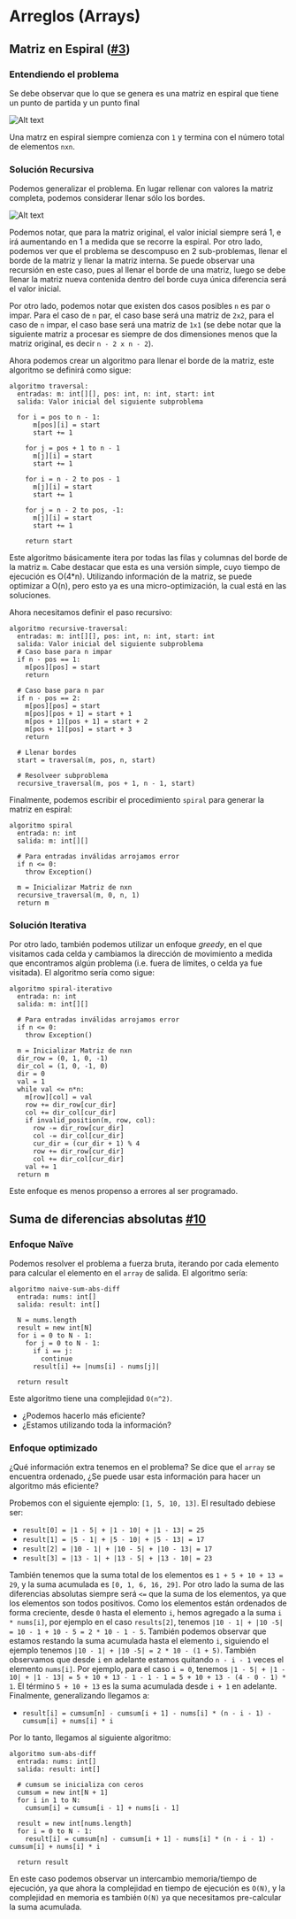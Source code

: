 # Arreglos (Arrays)

## Matriz en Espiral ([#3][i3])

### Entendiendo el problema

Se debe observar que lo que se genera es una matriz en espiral que tiene un punto de partida y un punto final

![Alt text](https://gist.githubusercontent.com/dpalmasan/103d61ae06cfd3e7dee7888b391c1792/raw/75640cce34c03b3848ef48114d49d0482e10995b/spiral-pattern.png "Matriz Espiral")

Una matrz en espiral siempre comienza con `1` y termina con el número total de elementos `nxn`.

### Solución Recursiva

Podemos generalizar el problema. En lugar rellenar con valores la matriz completa, podemos considerar llenar sólo los bordes.  

![Alt text](https://gist.githubusercontent.com/dpalmasan/103d61ae06cfd3e7dee7888b391c1792/raw/75640cce34c03b3848ef48114d49d0482e10995b/spiral-recursive.png "Caso General")

Podemos notar, que para la matriz original, el valor inicial siempre será 1, e irá aumentando en 1 a medida que se recorre la espiral. Por otro lado, podemos ver que el problema se descompuso en 2 sub-problemas, llenar el borde de la matriz y llenar la matriz interna. Se puede observar una recursión en este caso, pues al llenar el borde de una matriz, luego se debe llenar la matriz nueva contenida dentro del borde cuya única diferencia será el valor inicial.

Por otro lado, podemos notar que existen dos casos posibles `n` es par o impar. Para el caso de `n` par, el caso base será una matriz de `2x2`, para el caso de `n` impar, el caso base será una matriz de `1x1` (se debe notar que la siguiente matriz a procesar es siempre de dos dimensiones menos que la matriz original, es decir `n - 2 x n - 2`).

Ahora podemos crear un algoritmo para llenar el borde de la matriz, este algoritmo se definirá como sigue:

```
algoritmo traversal:
  entradas: m: int[][], pos: int, n: int, start: int 
  salida: Valor inicial del siguiente subproblema

  for i = pos to n - 1:
      m[pos][i] = start
      start += 1

    for j = pos + 1 to n - 1
      m[j][i] = start
      start += 1

    for i = n - 2 to pos - 1
      m[j][i] = start
      start += 1

    for j = n - 2 to pos, -1:
      m[j][i] = start
      start += 1

    return start
```

Este algoritmo básicamente itera por todas las filas y columnas del borde de la matriz `m`. Cabe destacar que esta es una versión simple, cuyo tiempo de ejecución es O(4*n). Utilizando información de la matriz, se puede optimizar a O(n), pero esto ya es una micro-optimización, la cual está en las soluciones.

Ahora necesitamos definir el paso recursivo:

```
algoritmo recursive-traversal:
  entradas: m: int[][], pos: int, n: int, start: int 
  salida: Valor inicial del siguiente subproblema
  # Caso base para n impar
  if n - pos == 1:
    m[pos][pos] = start
    return

  # Caso base para n par
  if n - pos == 2:
    m[pos][pos] = start
    m[pos][pos + 1] = start + 1
    m[pos + 1][pos + 1] = start + 2
    m[pos + 1][pos] = start + 3
    return

  # Llenar bordes
  start = traversal(m, pos, n, start)

  # Resolveer subproblema
  recursive_traversal(m, pos + 1, n - 1, start)
```

Finalmente, podemos escribir el procedimiento `spiral` para generar la matriz en espiral:

```
algoritmo spiral
  entrada: n: int
  salida: m: int[][]
  
  # Para entradas inválidas arrojamos error
  if n <= 0:
    throw Exception()

  m = Inicializar Matriz de nxn
  recursive_traversal(m, 0, n, 1)
  return m
```

### Solución Iterativa

Por otro lado, también podemos utilizar un enfoque _greedy_, en el que visitamos cada celda y cambiamos la dirección de movimiento a medida que encontramos algún problema (i.e. fuera de límites, o celda ya fue visitada). El algoritmo sería como sigue:

```
algoritmo spiral-iterativo
  entrada: n: int
  salida: m: int[][]
  
  # Para entradas inválidas arrojamos error
  if n <= 0:
    throw Exception()

  m = Inicializar Matriz de nxn
  dir_row = (0, 1, 0, -1)
  dir_col = (1, 0, -1, 0)
  dir = 0
  val = 1
  while val <= n*n:
    m[row][col] = val
    row += dir_row[cur_dir]
    col += dir_col[cur_dir]
    if invalid_position(m, row, col):
      row -= dir_row[cur_dir]
      col -= dir_col[cur_dir]
      cur_dir = (cur_dir + 1) % 4
      row += dir_row[cur_dir]
      col += dir_col[cur_dir]
    val += 1
  return m
```

Este enfoque es menos propenso a errores al ser programado.

## Suma de diferencias absolutas [#10][i10]

### Enfoque Naïve

Podemos resolver el problema a fuerza bruta, iterando por cada elemento para calcular el elemento en el `array` de salida. El algoritmo sería:

```
algoritmo naive-sum-abs-diff
  entrada: nums: int[]
  salida: result: int[]
  
  N = nums.length
  result = new int[N]
  for i = 0 to N - 1:
    for j = 0 to N - 1:
      if i == j:
        continue
      result[i] += |nums[i] - nums[j]| 

  return result
```

Este algoritmo tiene una complejidad `O(n^2)`. 

* ¿Podemos hacerlo más eficiente?
* ¿Estamos utilizando toda la información?

### Enfoque optimizado

¿Qué información extra tenemos en el problema? Se dice que el `array` se encuentra ordenado, ¿Se puede usar esta información para hacer un algoritmo más eficiente?

Probemos con el siguiente ejemplo: `[1, 5, 10, 13]`. El resultado debiese ser:

* `result[0] = |1 - 5| + |1 - 10| + |1 - 13| = 25`
* `result[1] = |5 - 1| + |5 - 10| + |5 - 13| = 17`
* `result[2] = |10 - 1| + |10 - 5| + |10 - 13| = 17`
* `result[3] = |13 - 1| + |13 - 5| + |13 - 10| = 23`

También tenemos que la suma total de los elementos es `1 + 5 + 10 + 13 = 29`, y la suma acumulada es `[0, 1, 6, 16, 29]`. Por otro lado la suma de las diferencias absolutas siempre será `<=` que la suma de los elementos, ya que los elementos son todos positivos. Como los elementos están ordenados de forma creciente, desde `0` hasta el elemento `i`, hemos agregado a la suma `i * nums[i]`, por ejemplo en el caso `results[2]`, tenemos `|10 - 1| + |10 -5| = 10 - 1 + 10 - 5 = 2 * 10 - 1 - 5`. También podemos observar que estamos restando la suma acumulada hasta el elemento `i`, siguiendo el ejemplo tenemos  `|10 - 1| + |10 -5| = 2 * 10 - (1 + 5)`. También observamos que desde `i` en adelante estamos quitando `n - i - 1` veces el elemento `nums[i]`. Por ejemplo, para el caso `i = 0`, tenemos `|1 - 5| + |1 - 10| + |1 - 13| = 5 + 10 + 13 - 1 - 1 - 1 = 5 + 10 + 13 - (4 - 0 - 1) * 1`. El término `5 + 10 + 13` es la suma acumulada desde `i + 1` en adelante. Finalmente, generalizando llegamos a:

* `result[i] = cumsum[n] - cumsum[i + 1] - nums[i] * (n - i - 1) - cumsum[i] + nums[i] * i`

Por lo tanto, llegamos al siguiente algoritmo:

```
algoritmo sum-abs-diff
  entrada: nums: int[]
  salida: result: int[]
  
  # cumsum se inicializa con ceros
  cumsum = new int[N + 1]
  for i in 1 to N:
    cumsum[i] = cumsum[i - 1] + nums[i - 1]

  result = new int[nums.length]
  for i = 0 to N - 1:
    result[i] = cumsum[n] - cumsum[i + 1] - nums[i] * (n - i - 1) - cumsum[i] + nums[i] * i

  return result
```

En este caso podemos observar un intercambio memoria/tiempo de ejecución, ya que ahora la complejidad en tiempo de ejecución es `O(N)`, y la complejidad en memoria es también `O(N)` ya que necesitamos pre-calcular la suma acumulada.

[i3]: https://github.com/dpalmasan/code-challenges/issues/3
[i10]: https://github.com/dpalmasan/code-challenges/issues/10